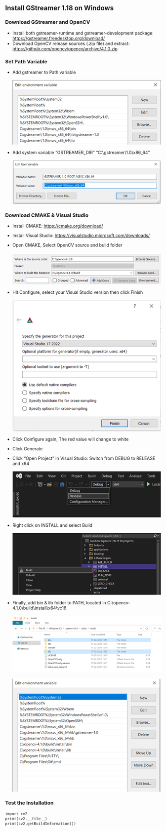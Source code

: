 ## Install GStreamer 1.18 on Windows

### Download GStreamer and OpenCV
* Install both gstreamer-runtime and gstreamer-development package: https://gstreamer.freedesktop.org/download/ 
* Download OpenCV release sources (.zip file) and extract: https://github.com/opencv/opencv/archive/4.1.0.zip


### Set Path Variable
* Add gstreamer to Path variable\
\
![alt text](https://github.com/FirdowsRahaman/Streaming-Raspberry-Pi-Camera-Using-GStreamer/blob/main/images/edit_env_variable.PNG)

* Add system variable “GSTREAMER_DIR” “C:\gstreamer\1.0\x86_64” \
\
![alt text](https://github.com/FirdowsRahaman/Streaming-Raspberry-Pi-Camera-Using-GStreamer/blob/main/images/edit_system_variable.PNG)

   
### Download CMAKE & Visual Studio
*  Install CMAKE: https://cmake.org/download/ 
*  Install Visual Studio: https://visualstudio.microsoft.com/downloads/
*  Open CMAKE, Select OpenCV source and build folder \
\
![alt text](https://github.com/FirdowsRahaman/Streaming-Raspberry-Pi-Camera-Using-GStreamer/blob/main/images/cmake1.PNG)

* Hit Configure, select your Visual Studio version then click Finish \
\
![alt text](https://github.com/FirdowsRahaman/Streaming-Raspberry-Pi-Camera-Using-GStreamer/blob/main/images/cmake2.PNG)

* Click Configure again, The red value will change to white
* Click Generate
* Click “Open Project” in Visual Studio: Switch from DEBUG to RELEASE and x64 \
\
![alt text](https://github.com/FirdowsRahaman/Streaming-Raspberry-Pi-Camera-Using-GStreamer/blob/main/images/Screenshot1.png)

* Right click on INSTALL and select Build \
\
![alt text](https://github.com/FirdowsRahaman/Streaming-Raspberry-Pi-Camera-Using-GStreamer/blob/main/images/Screenshot2.png)

* Finally, add bin & lib folder to PATH, located in C:\opencv-4.1.0\build\install\x64\vc16 \
\
![alt text](https://github.com/FirdowsRahaman/Streaming-Raspberry-Pi-Camera-Using-GStreamer/blob/main/images/opencv_path.PNG) \
\
![alt text](https://github.com/FirdowsRahaman/Streaming-Raspberry-Pi-Camera-Using-GStreamer/blob/main/images/opencv_env_path.PNG)
   

### Test the Installation
    import cv2
    print(cv2.__file__)
    print(cv2.getBuildInformation())

